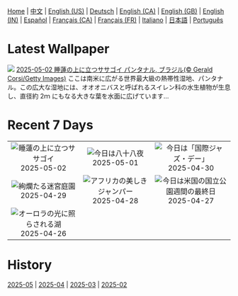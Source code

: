 [Home](../README.md) | [中文](zh-CN.md) | [English (US)](en-US.md) | [Deutsch](de-DE.md) | [English (CA)](en-CA.md) | [English (GB)](en-GB.md) | [English (IN)](en-IN.md) | [Español](es-ES.md) | [Français (CA)](fr-CA.md) | [Français (FR)](fr-FR.md) | [Italiano](it-IT.md) | [日本語](ja-JP.md) | [Português](pt-BR.md)

# Latest Wallpaper
![](https://www.bing.com/th?id=OHR.BrazilHeron_JA-JP6898901440_UHD.jpg)
[2025-05-02 睡蓮の上に立つササゴイ パンタナル, ブラジル(© Gerald Corsi/Getty Images)](https://www.bing.com/th?id=OHR.BrazilHeron_JA-JP6898901440_UHD.jpg)
ここは南米に広がる世界最大級の熱帯性湿地、パンタナル。この広大な湿地には、オオオニバスと呼ばれるスイレン科の水生植物が生息し、直径約 2ｍ にもなる大きな葉を水面に広げています…

# Recent 7 Days
|  |  |  |
|:---:|:---:|:---:|
| ![](https://www.bing.com/th?id=OHR.BrazilHeron_JA-JP6898901440_400x240.jpg "睡蓮の上に立つササゴイ") 2025-05-02 | ![](https://www.bing.com/th?id=OHR.Hachijyuhachi2025_JA-JP6490825826_400x240.jpg "今日は八十八夜") 2025-05-01 | ![](https://www.bing.com/th?id=OHR.ColtraneBand_JA-JP3450716389_400x240.jpg "今日は「国際ジャズ・デー」") 2025-04-30 |
| ![](https://www.bing.com/th?id=OHR.GardensVillandry_JA-JP2835269741_400x240.jpg "絢爛たる迷宮庭園") 2025-04-29 | ![](https://www.bing.com/th?id=OHR.OrangeImpala_JA-JP2688977471_400x240.jpg "アフリカの美しきジャンパー") 2025-04-28 | ![](https://www.bing.com/th?id=OHR.RedwoodGrove_JA-JP2501396373_400x240.jpg "今日は米国の国立公園週間の最終日") 2025-04-27 |
| ![](https://www.bing.com/th?id=OHR.MaligneLakeJasper_JA-JP2332159486_400x240.jpg "オーロラの光に照らされる湖") 2025-04-26 |  |  |

# History
[2025-05](../archives/wallpaper/ja-JP/w_2025_05.md) | [2025-04](../archives/wallpaper/ja-JP/w_2025_04.md) | [2025-03](../archives/wallpaper/ja-JP/w_2025_03.md) | [2025-02](../archives/wallpaper/ja-JP/w_2025_02.md)
